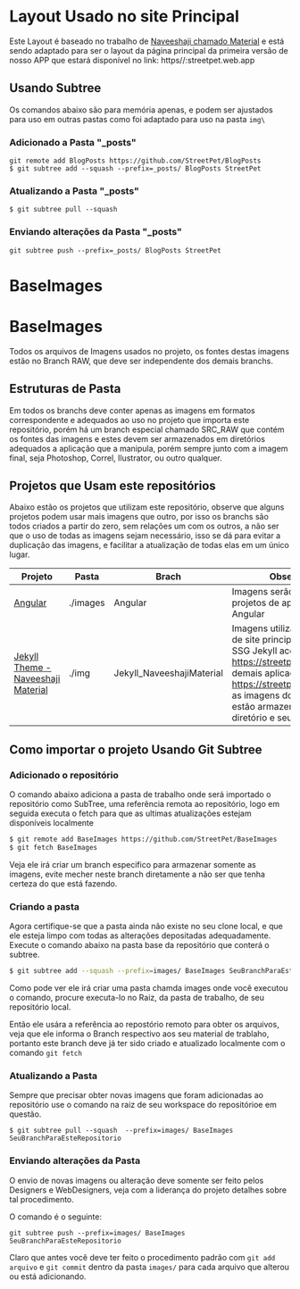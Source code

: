 Layout Usado no site Principal
==============================

Este Layout é baseado no trabalho de [Naveeshaji chamado Material](http://naveenshaji.github.io/material) e está sendo adaptado para ser o layout da página principal da primeira versão de nosso APP que estará disponível no link: https//:streetpet.web.app

## Usando Subtree

Os comandos abaixo são para memória apenas, e podem ser ajustados para uso em outras pastas como foi adaptado para uso na pasta `img\`

### Adicionado a Pasta "_posts"

```
git remote add BlogPosts https://github.com/StreetPet/BlogPosts
$ git subtree add --squash --prefix=_posts/ BlogPosts StreetPet
```

### Atualizando a Pasta "_posts"

```
$ git subtree pull --squash 
```

### Enviando alterações da Pasta "_posts"


```
git subtree push --prefix=_posts/ BlogPosts StreetPet
```

# BaseImages
BaseImages
==========

Todos os arquivos de Imagens usados no projeto, os fontes destas imagens estão no Branch RAW, que deve ser independente dos demais branchs.

## Estruturas de Pasta

Em todos os branchs deve conter apenas as imagens em formatos correspondente e adequados ao uso no projeto que importa este repositório, porém há um branch especial chamado SRC_RAW que contém os fontes das imagens e estes devem ser armazenados em diretórios adequados a aplicação que a manipula, porém sempre junto com a imagem final, seja Photoshop, Correl, Ilustrator, ou outro qualquer.

## Projetos que Usam este repositórios

Abaixo estão os projetos que utilizam este repositório, observe que alguns projetos podem usar mais imagens que outro, por isso os branchs são todos criados a partir do zero, sem relações um com os outros, a não ser que o uso de todas as imagens sejam necessário, isso se dá para evitar a duplicação das imagens, e facilitar a atualização de todas elas em um único lugar.

| Projeto | Pasta | Brach | Observação |
| ------- | ----- | ----- | ---------- |
| [Angular](https://github.com/StreetPet/Angular) | ./images | Angular | Imagens serão utilizadas nos projetos de applicativos em Angular |
| [Jekyll Theme - Naveeshaji Material](https://github.com/StreetPet/jekyll-theme-naveenshaji-material) | ./img |Jekyll_NaveeshajiMaterial | Imagens utilizadas no projeto de site principal feito com o SSG Jekyll acessível em https://streetpet.web.app e demais aplicações Angular https://streetpet.web.app/app, as imagens dos posts também estão armazenadas neste diretório e seus subdiretórios |

## Como importar o projeto Usando Git Subtree

### Adicionado o repositório

O comando abaixo adiciona a pasta de trabalho onde será importado o repositório como SubTree, uma referência remota ao repositório, logo em seguida executa o fetch para que as ultimas atualizações estejam disponíveis localmente

``` Bash
$ git remote add BaseImages https://github.com/StreetPet/BaseImages
$ git fetch BaseImages
```

Veja ele irá criar um branch especifico para armazenar somente as imagens, evite mecher neste branch diretamente a não ser que tenha certeza do que está fazendo.


### Criando a pasta

Agora certifique-se que a pasta ainda não existe no seu clone local, e que ele esteja limpo com todas as alterações depositadas adequadamente. Execute o comando abaixo na pasta base da repositório que conterá o subtree.

```Bash
$ git subtree add --squash --prefix=images/ BaseImages SeuBranchParaEsteRepositorio
```

Como pode ver ele irá criar uma pasta chamda images  onde você executou o comando, procure executa-lo no Raiz, da pasta de trabalho, de seu repositório local.

Então ele usára a referência ao repostório remoto para obter os arquivos, veja que ele informa o Branch respectivo aos seu material de trablaho, portanto este branch deve já ter sido criado e atualizado localmente com o comando `git fetch`

### Atualizando a Pasta

Sempre que precisar obter novas imagens que foram adicionadas ao repositório use o comando na raiz de seu workspace do repositórioe em questão.

```
$ git subtree pull --squash  --prefix=images/ BaseImages SeuBranchParaEsteRepositorio
```

### Enviando alterações da Pasta

O envio de novas imagens ou alteração deve somente ser feito pelos Designers e WebDesigners, veja com a liderança do projeto detalhes sobre tal procedimento.

O comando é o seguinte:

```
git subtree push --prefix=images/ BaseImages SeuBranchParaEsteRepositorio
```

Claro que antes você deve ter feito o procedimento padrão com `git add arquivo` e `git commit` dentro da pasta `images/` para cada arquivo que alterou ou está adicionando.